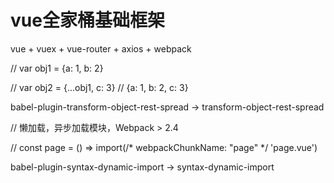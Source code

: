 # vue全家桶基础框架
vue + vuex + vue-router + axios + webpack

// var obj1 = {a: 1, b: 2}

// var obj2 = {...obj1, c: 3} // {a: 1, b: 2, c: 3}

babel-plugin-transform-object-rest-spread -> transform-object-rest-spread

// 懒加载，异步加载模块，Webpack > 2.4

// const page = () => import(/* webpackChunkName: "page" */ 'page.vue')

babel-plugin-syntax-dynamic-import -> syntax-dynamic-import
